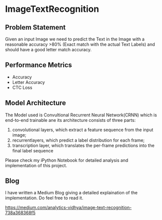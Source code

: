 # ImageTextRecognition

## Problem Statement
Given an input Image we need to predict the Text in the Image with a reasonable accuracy >80% (Exact match with the actual Text Labels) 
and should have a good letter match accuracy.

## Performance Metrics
*	Accuracy
*	Letter Accuracy
*	CTC Loss

## Model Architecture
The Model used is Convultional Recurrent Neural Network(CRNN) which is end-to-end trainable ane its architecture consists of three parts:
1. convolutional layers, which extract a feature sequence from the input image;
2. recurrentlayers, which predict a label distribution for each frame;
3. transcription layer, which translates the per-frame predictions into the final label sequence

Please check my iPython Notebook for detailed analysis and implementation of this project.

## Blog
I have written a Medium Blog giving a detailed explaination of the implementation. Do feel free to read it.

https://medium.com/analytics-vidhya/image-text-recognition-738a368368f5




